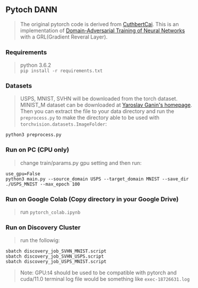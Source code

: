 ## Pytoch DANN
> The original pytorch code is derived from [CuthbertCai][1]. 
> This is an implementation of [Domain-Adversarial Training of Neural Networks][2] with a GRL(Gradient Reveral Layer). 

### Requirements
> python 3.6.2  
> `pip install -r requirements.txt`

### Datasets
> USPS, MNIST, SVHN will be downloaded from the torch dataset. 
> MINIST_M dataset can be downloaded at [Yaroslav Ganin's homepage][3]. 
> Then you can extract the file to your data directory and run the `preprocess.py` 
> to make the directory able to be used with `torchvision.datasets.ImageFolder`:
```
python3 preprocess.py
```

### Run on PC (CPU only)
> change train/params.py gpu setting and then run:
```
use_gpu=False
python3 main.py --source_domain USPS --target_domain MNIST --save_dir ./USPS_MNIST --max_epoch 100
```

### Run on Google Colab (Copy directory in your Google Drive)
> run `pytorch_colab.ipynb`

### Run on Discovery Cluster
> run the followig:
```
sbatch discovery_job_SVHN_MNIST.script
sbatch discovery_job_SVHN_USPS.script
sbatch discovery_job_USPS_MNIST.script
```
> Note: GPU:t4 should be used to be compatible with pytorch and cuda/11.0
> terminal log file would be something like `exec-18726631.log`

[1]:https://github.com/CuthbertCai/pytorch_DANN
[2]:https://arxiv.org/pdf/1505.07818.pdf
[3]:http://yaroslav.ganin.net/
